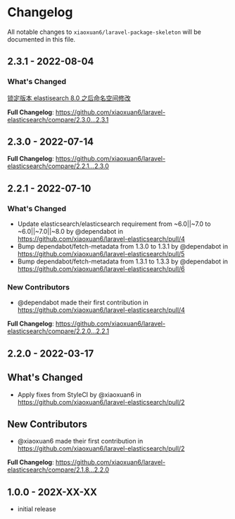 # Changelog

All notable changes to `xiaoxuan6/laravel-package-skeleton` will be documented in this file.

## 2.3.1 - 2022-08-04

### What's Changed

[锁定版本 elastisearch 8.0 之后命名空间修改](https://github.com/elastic/elasticsearch-php/blob/8.0/CHANGELOG.md#release-800-alpha)

**Full Changelog**: https://github.com/xiaoxuan6/laravel-elasticsearch/compare/2.3.0...2.3.1

## 2.3.0 - 2022-07-14

**Full Changelog**: https://github.com/xiaoxuan6/laravel-elasticsearch/compare/2.2.1...2.3.0

## 2.2.1 - 2022-07-10

### What's Changed

- Update elasticsearch/elasticsearch requirement from ~6.0||~7.0 to ~6.0||~7.0||~8.0 by @dependabot in https://github.com/xiaoxuan6/laravel-elasticsearch/pull/4
- Bump dependabot/fetch-metadata from 1.3.0 to 1.3.1 by @dependabot in https://github.com/xiaoxuan6/laravel-elasticsearch/pull/5
- Bump dependabot/fetch-metadata from 1.3.1 to 1.3.3 by @dependabot in https://github.com/xiaoxuan6/laravel-elasticsearch/pull/6

### New Contributors

- @dependabot made their first contribution in https://github.com/xiaoxuan6/laravel-elasticsearch/pull/4

**Full Changelog**: https://github.com/xiaoxuan6/laravel-elasticsearch/compare/2.2.0...2.2.1

## 2.2.0 - 2022-03-17

## What's Changed

- Apply fixes from StyleCI by @xiaoxuan6 in https://github.com/xiaoxuan6/laravel-elasticsearch/pull/2

## New Contributors

- @xiaoxuan6 made their first contribution in https://github.com/xiaoxuan6/laravel-elasticsearch/pull/2

**Full Changelog**: https://github.com/xiaoxuan6/laravel-elasticsearch/compare/2.1.8...2.2.0

## 1.0.0 - 202X-XX-XX

- initial release
